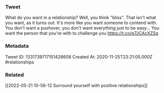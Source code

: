 ### Tweet
What do you want in a relationship? Well, you think "bliss". That isn't what you want, as it turns out. It's more like you want someone to contend with. You don't want a pushover, you don't want everything just to be easy... You want the person that you're with to challenge you https://t.co/p7JCAcXZSq

### Metadata
Tweet ID: 1331739717151428608
Created At: 2020-11-25T23:21:05.000Z
#relationships 

### Related
[[2022-05-21 10-56-12 Surround yourself with positive relationships]]

